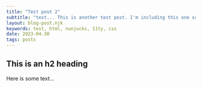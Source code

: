 ```yaml
---
title: "Test post 2"
subtitle: "test... This is another test post. I'm including this one so I can see two different previews." 
layout: blog-post.njk
keywords: test, html, nunjucks, 11ty, css
date: 2023-04-30
tags: posts
---
```


## This is an h2 heading
Here is some text...
